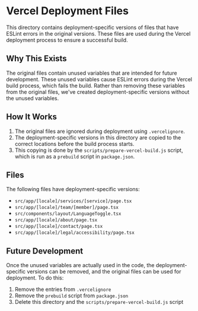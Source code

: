 # Vercel Deployment Files

This directory contains deployment-specific versions of files that have ESLint errors in the original versions. These files are used during the Vercel deployment process to ensure a successful build.

## Why This Exists

The original files contain unused variables that are intended for future development. These unused variables cause ESLint errors during the Vercel build process, which fails the build. Rather than removing these variables from the original files, we've created deployment-specific versions without the unused variables.

## How It Works

1. The original files are ignored during deployment using `.vercelignore`.
2. The deployment-specific versions in this directory are copied to the correct locations before the build process starts.
3. This copying is done by the `scripts/prepare-vercel-build.js` script, which is run as a `prebuild` script in `package.json`.

## Files

The following files have deployment-specific versions:

- `src/app/[locale]/services/[service]/page.tsx`
- `src/app/[locale]/team/[member]/page.tsx`
- `src/components/layout/LanguageToggle.tsx`
- `src/app/[locale]/about/page.tsx`
- `src/app/[locale]/contact/page.tsx`
- `src/app/[locale]/legal/accessibility/page.tsx`

## Future Development

Once the unused variables are actually used in the code, the deployment-specific versions can be removed, and the original files can be used for deployment. To do this:

1. Remove the entries from `.vercelignore`
2. Remove the `prebuild` script from `package.json`
3. Delete this directory and the `scripts/prepare-vercel-build.js` script
